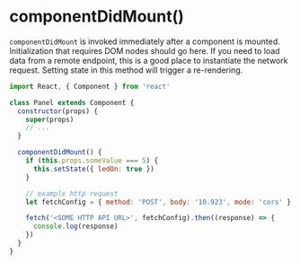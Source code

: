 # componentDidMount()

`componentDidMount` is invoked immediately after a component is mounted. Initialization that requires DOM nodes should go here. If you need to load data from a remote endpoint, this is a good place to instantiate the network request. Setting state in this method will trigger a re-rendering.

```js
import React, { Component } from 'react'

class Panel extends Component {
  constructor(props) {
    super(props)
    // ...
  }

  componentDidMount() {
    if (this.props.someValue === 5) {
      this.setState({ ledOn: true })
    }

    // example http request
    let fetchConfig = { method: 'POST', body: '10.923', mode: 'cors' }

    fetch('<SOME HTTP API URL>', fetchConfig).then((response) => {
      console.log(response)
    })
  }
}
```